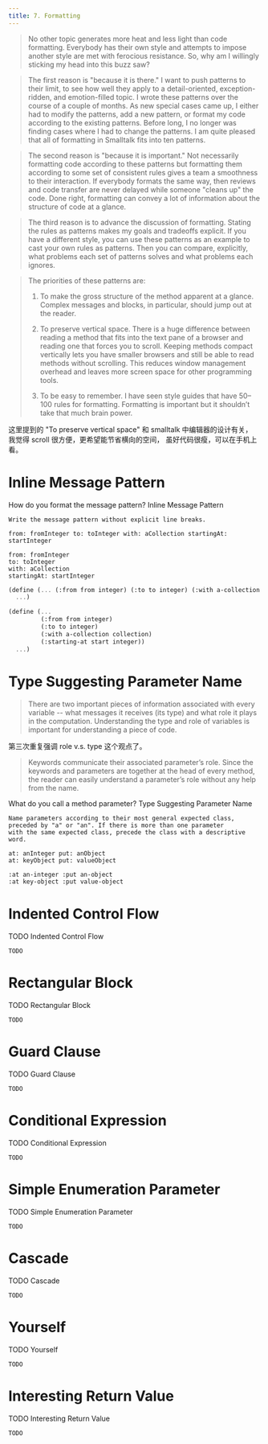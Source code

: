 ```yaml
---
title: 7. Formatting
---
```


> No other topic generates more heat and less light than code
> formatting. Everybody has their own style and attempts to impose
> another style are met with ferocious resistance. So, why am I
> willingly sticking my head into this buzz saw?

> The first reason is "because it is there." I want to push patterns
> to their limit, to see how well they apply to a detail-oriented,
> exception-ridden, and emotion-filled topic. I wrote these patterns
> over the course of a couple of months. As new special cases came up,
> I either had to modify the patterns, add a new pattern, or format my
> code according to the existing patterns. Before long, I no longer
> was finding cases where I had to change the patterns. I am quite
> pleased that all of formatting in Smalltalk fits into ten patterns.

> The second reason is "because it is important." Not necessarily
> formatting code according to these patterns but formatting them
> according to some set of consistent rules gives a team a smoothness
> to their interaction. If everybody formats the same way, then
> reviews and code transfer are never delayed while someone "cleans
> up" the code. Done right, formatting can convey a lot of information
> about the structure of code at a glance.

> The third reason is to advance the discussion of formatting.
> Stating the rules as patterns makes my goals and tradeoffs explicit.
> If you have a different style, you can use these patterns as an
> example to cast your own rules as patterns. Then you can compare,
> explicitly, what problems each set of patterns solves and what
> problems each ignores.

> The priorities of these patterns are:
>
> 1. To make the gross structure of the method apparent at a glance.
>    Complex messages and blocks, in particular, should jump out at
>    the reader.
>
> 2. To preserve vertical space. There is a huge difference between
>    reading a method that fits into the text pane of a browser and
>    reading one that forces you to scroll. Keeping methods compact
>    vertically lets you have smaller browsers and still be able to
>    read methods without scrolling. This reduces window management
>    overhead and leaves more screen space for other programming
>    tools.
>
> 3. To be easy to remember. I have seen style guides that have 50–100
>    rules for formatting. Formatting is important but it shouldn’t
>    take that much brain power.

这里提到的 "To preserve vertical space"
和 smalltalk 中编辑器的设计有关，
我觉得 scroll 很方便，更希望能节省横向的空间，
虽好代码很瘦，可以在手机上看。

# Inline Message Pattern

<question>
  How do you format the message pattern?

  <answer>
    Inline Message Pattern

    Write the message pattern without explicit line breaks.
  </answer>
</question>

```smalltalk
from: fromInteger to: toInteger with: aCollection startingAt: startInteger

from: fromInteger
to: toInteger
with: aCollection
startingAt: startInteger
```

```scheme
(define (... (:from from integer) (:to to integer) (:with a-collection collection) (:starting-at start integer))
  ...)

(define (...
         (:from from integer)
         (:to to integer)
         (:with a-collection collection)
         (:starting-at start integer))
  ...)
```

# Type Suggesting Parameter Name

> There are two important pieces of information associated with every
> variable -- what messages it receives (its type) and what role it
> plays in the computation. Understanding the type and role of
> variables is important for understanding a piece of code.

第三次重复强调 role v.s. type 这个观点了。

> Keywords communicate their associated parameter’s role. Since the
> keywords and parameters are together at the head of every method,
> the reader can easily understand a parameter’s role without any
> help from the name.

<question>
  What do you call a method parameter?

  <answer>
    Type Suggesting Parameter Name

    Name parameters according to their most general expected class,
    preceded by "a" or "an". If there is more than one parameter
    with the same expected class, precede the class with a descriptive word.
  </answer>
</question>

```smalltalk
at: anInteger put: anObject
at: keyObject put: valueObject
```

```scheme
:at an-integer :put an-object
:at key-object :put value-object
```

# Indented Control Flow

<question>
  TODO

  <answer>
    Indented Control Flow

    TODO
  </answer>
</question>

# Rectangular Block

<question>
  TODO

  <answer>
    Rectangular Block

    TODO
  </answer>
</question>

# Guard Clause

<question>
  TODO

  <answer>
    Guard Clause

    TODO
  </answer>
</question>

# Conditional Expression

<question>
  TODO

  <answer>
    Conditional Expression

    TODO
  </answer>
</question>

# Simple Enumeration Parameter

<question>
  TODO

  <answer>
    Simple Enumeration Parameter

    TODO
  </answer>
</question>

# Cascade

<question>
  TODO

  <answer>
    Cascade

    TODO
  </answer>
</question>

# Yourself

<question>
  TODO

  <answer>
    Yourself

    TODO
  </answer>
</question>

# Interesting Return Value

<question>
  TODO

  <answer>
    Interesting Return Value

    TODO
  </answer>
</question>
